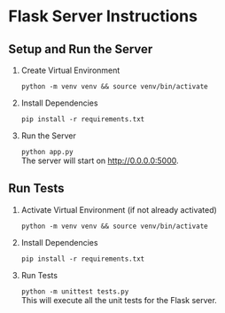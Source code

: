 # Flask Server Instructions

## Setup and Run the Server

1. Create Virtual Environment

   `python -m venv venv && source venv/bin/activate`

2. Install Dependencies

   `pip install -r requirements.txt`

3. Run the Server

   `python app.py`  
   The server will start on http://0.0.0.0:5000.

## Run Tests

1. Activate Virtual Environment (if not already activated)

   `python -m venv venv && source venv/bin/activate`

2. Install Dependencies

   `pip install -r requirements.txt`

3. Run Tests

   `python -m unittest tests.py`  
   This will execute all the unit tests for the Flask server.

